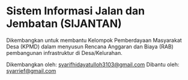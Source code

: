 # Sistem Informasi Jalan dan Jembatan (SIJANTAN)

Dikembangkan untuk membantu Kelompok Pemberdayaan Masyarakat Desa (KPMD) dalam menyusun Rencana Anggaran dan Biaya (RAB) pembangunan infrastruktur di Desa/Kelurahan.

Dikembangkan oleh: syarifhidayatulloh3103@gmail.com
Dibantu oleh: syarrief@gmail.com